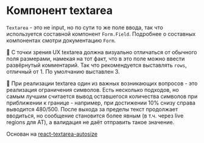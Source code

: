 # Компонент textarea
`Textarea` - это не input, но по сути то же поле ввода, так что используется составной компонент `Form.Field`. Подробнее о составных компонентах смотри документацию `Form`.

🥇 С точки зрения UX textarea должна визуально отличаться от обычного поля размерами, намекая на тот факт, что в это поле можно ввести развёрнутый комментарий. Так что рекомендуется выставлять `rows`, отличный от 1. По умолчанию выставлен 3.

🥇 При реализации textarea один из важных возникающих вопросов - это реализация ограничения символов. Есть несколько подходов, но самым лучшим считается вывод оставшегося количества символов при приближении к границе - например, при достижении 10% снизу справа выводится 480/500. После выхода за пределы текст продолжает вводиться, но сообщение становится более явным (в т.ч. через live regions для AT), а валидация не даёт отправить такое значение.

Основан на [react-textarea-autosize](https://github.com/Andarist/react-textarea-autosize)